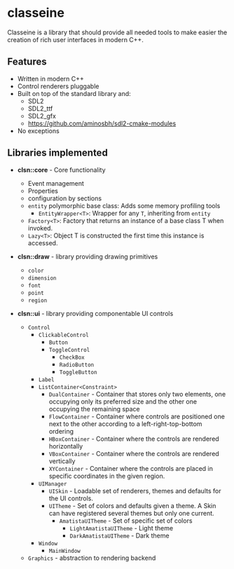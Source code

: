 # classeine

Classeine is a library that should provide all needed tools to make easier
the creation of rich user interfaces in modern C++.

## Features
* Written in modern C++
* Control renderers pluggable
* Built on top of the standard library and:
  * SDL2
  * SDL2_ttf
  * SDL2_gfx
  * https://github.com/aminosbh/sdl2-cmake-modules
* No exceptions

## Libraries implemented

* **clsn::core** - Core functionality
  * Event management
  * Properties
  * configuration by sections
  * `entity` polymorphic base class: Adds some memory profiling tools
    * `EntityWrapper<T>`: Wrapper for any `T`, inheriting from `entity`
  * `Factory<T>`: Factory that returns an instance of a base class T when invoked.
  * `Lazy<T>`: Object T is constructed the first time this instance is accessed.
  
* **clsn::draw** - library providing drawing primitives
  * `color`
  * `dimension`
  * `font`
  * `point`
  * `region`
  
* **clsn::ui** - library providing componentable UI controls
  * `Control`
    * `ClickableControl`
      * `Button` 
      * `ToggleControl`
        * `CheckBox` 
        * `RadioButton`
        * `ToggleButton`
    * `Label` 
    * `ListContainer<Constraint>`
      * `DualContainer` - Container that stores only two elements, one occupying only its preferred size and the other one occupying
        the remaining space
      * `FlowContainer` - Container where controls are positioned one next to the other according to a left-right-top-bottom ordering
      * `HBoxContainer` - Container where the controls are rendered horizontally
      * `VBoxContainer` - Container where the controls are rendered vertically
      * `XYContainer` - Container where the controls are placed in specific coordinates in the given region.
    * `UIManager`
      * `UISkin` - Loadable set of renderers, themes and defaults for the UI controls.
      * `UITheme` - Set of colors and defaults given a theme. A Skin can have registered several themes but only one current.
        * `AmatistaUITheme` - Set of specific set of colors
          * `LightAmatistaUITheme` - Light theme
          * `DarkAmatistaUITheme` - Dark theme
    * `Window`
      * `MainWindow`
  * `Graphics` - abstraction to rendering backend

